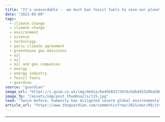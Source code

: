 ```yaml
---
title: "It's unavoidable -  we must ban fossil fuels to save our planet. Here's how we do it | Roland Geyer"
date: "2021-03-09"
tags: 
  - climate change
  - climate change
  - environment
  - science
  - technology
  - paris climate agreement
  - greenhouse gas emissions
  - oil
  - oil
  - oil and gas companies
  - energy
  - energy industry
  - fossil fuels
  - guardian
source: "guardian"
image_url: "https://i.guim.co.uk/img/media/0a45b83272676cbdb4d5320ba580106e6af4fa15/0_11_3500_2101/master/3500.jpg?width=460&quality=85&auto=format&fit=max&s=4901843e56f3d171b14245fb11330576"
image_fp: "/assets/img/post_thumbnails/115.jpg"
lead: "Twice before, humanity has mitigated severe global environmental threats. In both cases we did this not with ‘cap and trade’ systems, taxes, or offsets, but with bansTime is running out to meet the goals of the Paris Agreement and avoid catastrophic ..."
article_url: "https://www.theguardian.com/commentisfree/2021/mar/09/its-unavoidable-we-must-ban-fossil-fuels-to-save-our-planet-heres-how-we-do-it"
---
```


---
